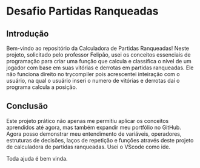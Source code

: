 # Desafio Partidas Ranqueadas

## Introdução
Bem-vindo ao repositório da Calculadora de Partidas Ranqueadas! Neste projeto, solicitado pelo professor Felipão, usei os conceitos essenciais de programação para criar uma função que calcula e classifica o nível de um jogador com base em suas vitórias e derrotas em partidas ranqueadas.
Ele não funciona direito no trycompiler pois acrescentei inteiração com o usuário, na qual o usuário inseri o numero de vitórias e derrotas daí o programa calcula a posição.

## Conclusão
Este projeto prático não apenas me permitiu aplicar os conceitos aprendidos até agora, mas também expandir meu portfólio no GitHub. Agora posso demonstrar meu entendimento de variáveis, operadores, estruturas de decisões, laços de repetição e funções através deste projeto de calculadora de partidas ranqueadas. 
Usei o VScode como ide.

Toda ajuda é bem vinda.
